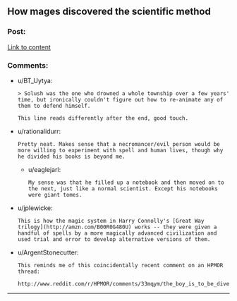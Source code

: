 ## How mages discovered the scientific method

### Post:

[Link to content](http://everything2.com/title/How%20mages%20discovered%20the%20scientific%20method)

### Comments:

- u/BT_Uytya:
  ```
  > Solush was the one who drowned a whole township over a few years' time, but ironically couldn't figure out how to re-animate any of them to defend himself.

  This line reads differently after the end, good touch.
  ```

- u/rationalidurr:
  ```
  Pretty neat. Makes sense that a necromancer/evil person would be more willing to experiment with spell and human lives, though why he divided his books is beyond me.
  ```

  - u/eaglejarl:
    ```
    My sense was that he filled up a notebook and then moved on to the next, just like a normal scientist. Except his notebooks were giant tomes.
    ```

- u/jplewicke:
  ```
  This is how the magic system in Harry Connolly's [Great Way trilogy](http://amzn.com/B00R0G480U) works -- they were given a handful of spells by a more magically advanced civilization and used trial and error to develop alternative versions of them.
  ```

- u/ArgentStonecutter:
  ```
  This reminds me of this coincidentally recent comment on an HPMOR thread:

  http://www.reddit.com/r/HPMOR/comments/33mqym/the_boy_is_to_be_diverted_by_the_usual_evasions/cqmlvuq
  ```

---

